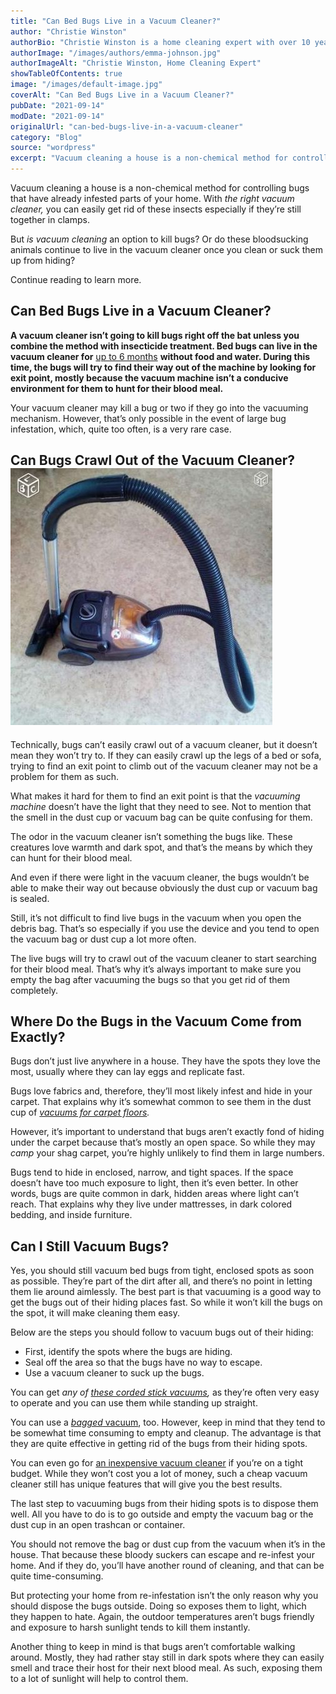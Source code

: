 ```yaml
---
title: "Can Bed Bugs Live in a Vacuum Cleaner?"
author: "Christie Winston"
authorBio: "Christie Winston is a home cleaning expert with over 10 years of experience testing and reviewing vacuum cleaners and cleaning products. She holds certifications in indoor air quality management and specializes in solutions for allergy sufferers. Christie has been featured in publications such as Good Housekeeping, Real Simple, and The Spruce."
authorImage: "/images/authors/emma-johnson.jpg"
authorImageAlt: "Christie Winston, Home Cleaning Expert"
showTableOfContents: true
image: "/images/default-image.jpg"
coverAlt: "Can Bed Bugs Live in a Vacuum Cleaner?"
pubDate: "2021-09-14"
modDate: "2021-09-14"
originalUrl: "can-bed-bugs-live-in-a-vacuum-cleaner"
category: "Blog"
source: "wordpress"
excerpt: "Vacuum cleaning a house is a non-chemical method for controlling bugs that have already infested parts of your home. With the right vacuum cleaner, you can easily get rid of these insects especially if they’re still together in clamps. But is vacuum cleaning an option to kill bugs? Or do these bloodsucking animals continue to live in the vacuum cleaner once you clean &#8230; Read more"
---
```


Vacuum cleaning a house is a non-chemical method for controlling bugs that have already infested parts of your home. With *the right vacuum cleaner,* you can easily get rid of these insects especially if they’re still together in clamps.

But *is vacuum cleaning* an option to kill bugs? Or do these bloodsucking animals continue to live in the vacuum cleaner once you clean or suck them up from hiding?

Continue reading to learn more.

## **Can Bed Bugs Live in a Vacuum Cleaner?** 

**A vacuum cleaner isn’t going to kill bugs right off the bat unless you combine the method with insecticide treatment. Bed bugs can live in the vacuum cleaner for** [up to 6 months](https://www.mdpi.com/2075-4450/2/2/232) **without food and water. During this time, the bugs will try to find their way out of the machine by looking for exit point, mostly because the vacuum machine isn’t a conducive environment for them to hunt for their blood meal.**

Your vacuum cleaner may kill a bug or two if they go into the vacuuming mechanism. However, that’s only possible in the event of large bug infestation, which, quite too often, is a very rare case.

## Can Bugs Crawl Out of the Vacuum Cleaner?[![Can Bed Bugs Live in a Vacuum Cleaner?](images/Can-Bed-Bugs-Live-in-a-Vacuum-Cleaner.jpg)](https://www.bestofvacuum.com/can-bed-bugs-live-in-a-vacuum-cleaner/)

Technically, bugs can’t easily crawl out of a vacuum cleaner, but it doesn’t mean they won’t try to. If they can easily crawl up the legs of a bed or sofa, trying to find an exit point to climb out of the vacuum cleaner may not be a problem for them as such.

What makes it hard for them to find an exit point is that the *vacuuming machine* doesn’t have the light that they need to see. Not to mention that the smell in the dust cup or vacuum bag can be quite confusing for them.

The odor in the vacuum cleaner isn’t something the bugs like. These creatures love warmth and dark spot, and that’s the means by which they can hunt for their blood meal.

And even if there were light in the vacuum cleaner, the bugs wouldn’t be able to make their way out because obviously the dust cup or vacuum bag is sealed.

Still, it’s not difficult to find live bugs in the vacuum when you open the debris bag. That’s so especially if you use the device and you tend to open the vacuum bag or dust cup a lot more often.

The live bugs will try to crawl out of the vacuum cleaner to start searching for their blood meal. That’s why it’s always important to make sure you empty the bag after vacuuming the bugs so that you get rid of them completely.

## Where Do the Bugs in the Vacuum Come from Exactly?

Bugs don’t just live anywhere in a house. They have the spots they love the most, usually where they can lay eggs and replicate fast.

Bugs love fabrics and, therefore, they’ll most likely infest and hide in your carpet. That explains why it’s somewhat common to see them in the dust cup of [*vacuums for carpet floors*](https://www.bestofvacuum.com/best-vacuum-for-shag-carpet/)*.*

However, it’s important to understand that bugs aren’t exactly fond of hiding under the carpet because that’s mostly an open space. So while they may *camp* your shag carpet, you’re highly unlikely to find them in large numbers.

Bugs tend to hide in enclosed, narrow, and tight spaces. If the space doesn’t have too much exposure to light, then it’s even better. In other words, bugs are quite common in dark, hidden areas where light can’t reach. That explains why they live under mattresses, in dark colored bedding, and inside furniture.

## Can I Still Vacuum Bugs?

Yes, you should still vacuum bed bugs from tight, enclosed spots as soon as possible. They’re part of the dirt after all, and there’s no point in letting them lie around aimlessly. The best part is that vacuuming is a good way to get the bugs out of their hiding places fast. So while it won’t kill the bugs on the spot, it will make cleaning them easy.

Below are the steps you should follow to vacuum bugs out of their hiding:

-   First, identify the spots where the bugs are hiding.
-   Seal off the area so that the bugs have no way to escape.
-   Use a vacuum cleaner to suck up the bugs.

You can get *any of* [*these corded stick vacuums*](https://www.bestofvacuum.com/best-corded-stick-vacuum/)*,* as they’re often very easy to operate and you can use them while standing up straight.

You can use a [*bagged* vacuum](https://www.bestofvacuum.com/best-bagged-vacuum/), too. However, keep in mind that they tend to be somewhat time consuming to empty and cleanup. The advantage is that they are quite effective in getting rid of the bugs from their hiding spots.

You can even go for [an inexpensive vacuum cleaner](https://www.bestofvacuum.com/best-vacuum-under-100/) if you’re on a tight budget. While they won’t cost you a lot of money, such a cheap vacuum cleaner still has unique features that will give you the best results.

The last step to vacuuming bugs from their hiding spots is to dispose them well. All you have to do is to go outside and empty the vacuum bag or the dust cup in an open trashcan or container.

You should not remove the bag or dust cup from the vacuum when it’s in the house. That because these bloody suckers can escape and re-infest your home. And if they do, you’ll have another round of cleaning, and that can be quite time-consuming.

But protecting your home from re-infestation isn’t the only reason why you should dispose the bugs outside. Doing so exposes them to light, which they happen to hate. Again, the outdoor temperatures aren’t bugs friendly and exposure to harsh sunlight tends to kill them instantly.

Another thing to keep in mind is that bugs aren’t comfortable walking around. Mostly, they had rather stay still in dark spots where they can easily smell and trace their host for their next blood meal. As such, exposing them to a lot of sunlight will help to control them.